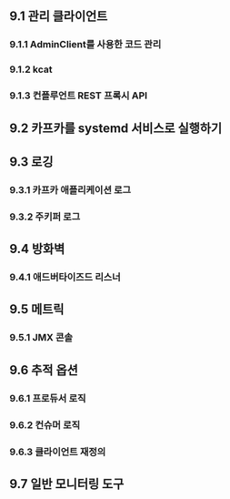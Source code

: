 ## 9.1 관리 클라이언트

### 9.1.1 AdminClient를 사용한 코드 관리

### 9.1.2 kcat

### 9.1.3 컨플루언트 REST 프록시 API

## 9.2 카프카를 systemd 서비스로 실행하기

## 9.3 로깅

### 9.3.1 카프카 애플리케이션 로그

### 9.3.2 주키퍼 로그

## 9.4 방화벽

### 9.4.1 애드버타이즈드 리스너

## 9.5 메트릭

### 9.5.1 JMX 콘솔

## 9.6 추적 옵션

### 9.6.1 프로듀서 로직

### 9.6.2 컨슈머 로직

### 9.6.3 클라이언트 재정의

## 9.7 일반 모니터링 도구
